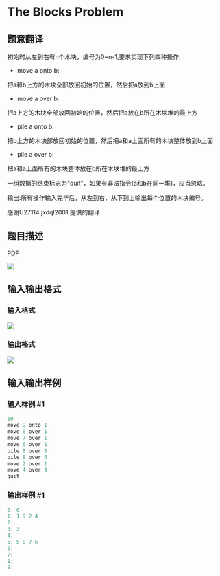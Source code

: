 # The Blocks Problem

## 题意翻译

初始时从左到右有n个木块，编号为0~n-1,要求实现下列四种操作:

- move a onto b:

把a和b上方的木块全部放回初始的位置，然后把a放到b上面

- move a over b:

把a上方的木块全部放回初始的位置，然后把a放在b所在木块堆的最上方

- pile a onto b:

把b上方的木块部放回初始的位置，然后把a和a上面所有的木块整体放到b上面

- pile a over b:

把a和a上面所有的木块整体放在b所在木块堆的最上方

一组数据的结束标志为"quit"，如果有非法指令(a和b在同一堆)，应当忽略。

输出:所有操作输入完毕后，从左到右，从下到上输出每个位置的木块编号。

感谢U27114 jxdql2001 提供的翻译

## 题目描述

[problemUrl]: https://uva.onlinejudge.org/index.php?option=com_onlinejudge&Itemid=8&category=3&page=show_problem&problem=37

[PDF](https://uva.onlinejudge.org/external/1/p101.pdf)

![](https://cdn.luogu.com.cn/upload/vjudge_pic/UVA101/4657c698576c8c299dbbf5655d7dbe63bf148978.png)

## 输入输出格式

### 输入格式

![](https://cdn.luogu.com.cn/upload/vjudge_pic/UVA101/0a0a9b4a15235d9e81d83d5d31ee89ce48870fed.png)

### 输出格式

![](https://cdn.luogu.com.cn/upload/vjudge_pic/UVA101/ca24bcd0ff3af9dc6c1fcefd73c87532e9e05bd4.png)

## 输入输出样例

### 输入样例 #1

```cpp
10
move 9 onto 1
move 8 over 1
move 7 over 1
move 6 over 1
pile 8 over 6
pile 8 over 5
move 2 over 1
move 4 over 9
quit
```


### 输出样例 #1

```cpp
0: 0
1: 1 9 2 4
2:
3: 3
4:
5: 5 8 7 6
6:
7:
8:
9:
```


